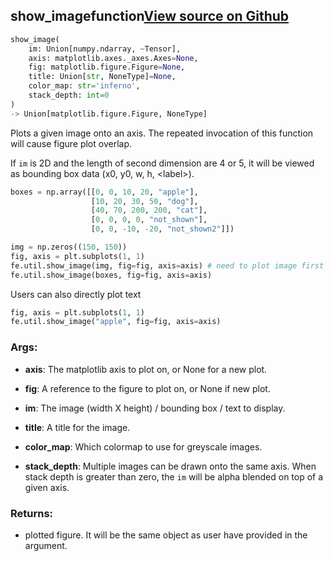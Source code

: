 ## show_image<span class="tag">function</span><a class="sourcelink" href=https://github.com/fastestimator/fastestimator/blob/r1.2/fastestimator/util/util.py/#L621-L752>View source on Github</a>
```python
show_image(
	im: Union[numpy.ndarray, ~Tensor],
	axis: matplotlib.axes._axes.Axes=None,
	fig: matplotlib.figure.Figure=None,
	title: Union[str, NoneType]=None,
	color_map: str='inferno',
	stack_depth: int=0
)
-> Union[matplotlib.figure.Figure, NoneType]
```
Plots a given image onto an axis. The repeated invocation of this function will cause figure plot overlap.

If `im` is 2D and the length of second dimension are 4 or 5, it will be viewed as bounding box data (x0, y0, w, h,
&lt;label&gt;).

```python
boxes = np.array([[0, 0, 10, 20, "apple"],
                  [10, 20, 30, 50, "dog"],
                  [40, 70, 200, 200, "cat"],
                  [0, 0, 0, 0, "not_shown"],
                  [0, 0, -10, -20, "not_shown2"]])

img = np.zeros((150, 150))
fig, axis = plt.subplots(1, 1)
fe.util.show_image(img, fig=fig, axis=axis) # need to plot image first
fe.util.show_image(boxes, fig=fig, axis=axis)
```

Users can also directly plot text

```python
fig, axis = plt.subplots(1, 1)
fe.util.show_image("apple", fig=fig, axis=axis)
```


<h3>Args:</h3>


* **axis**: The matplotlib axis to plot on, or None for a new plot.

* **fig**: A reference to the figure to plot on, or None if new plot.

* **im**: The image (width X height) / bounding box / text to display.

* **title**: A title for the image.

* **color_map**: Which colormap to use for greyscale images.

* **stack_depth**: Multiple images can be drawn onto the same axis. When stack depth is greater than zero, the `im` will be alpha blended on top of a given axis. 

<h3>Returns:</h3>

<ul class="return-block"><li>    plotted figure. It will be the same object as user have provided in the argument.</li></ul>

